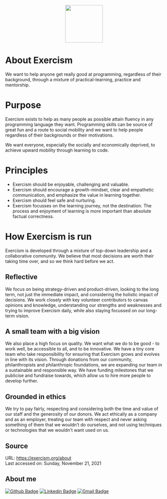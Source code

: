 <p align="center">
<img src="https://d24y9kuxp2d7l2.cloudfront.net/packs/media/images/icons/exercism-face-07bf64c0688ffa60136e287b93ee5521.svg" width="120" height="120">
</p>
<h1>About Exercism</h1>

We want to help anyone get really good at programming, regardless of their background, through a mixture of practical-learning, practice and mentorship.

<h1>Purpose</h1>

Exercism exists to help as many people as possible attain fluency in any programming language they want. Programming skills can be source of great fun and a route to social mobility and we want to help people regardless of their backgrounds or their motivations.

We want everyone, especially the socially and economically deprived, to achieve upward mobility through learning to code.
<h1>Principles</h1>
<ul>
<li>Exercism should be enjoyable, challenging and valuable.</li>
<li>Exercism should encourage a growth-mindset, clear and empathetic communication, and emphasize the value in learning together.</li>
<li>Exercism should feel safe and nurturing.</li>
<li>Exercism focusses on the learning journey, not the destination. The process and enjoyment of learning is more important than absolute factual correctness.</li>
</ul>
<h1>How Exercism is run</h1>

Exercism is developed through a mixture of top-down leadership and a collaborative community. We believe that most decisions are worth their taking time over, and so we think hard before we act.
<h2>Reflective</h2>

We focus on being strategy-driven and product-driven, looking to the long term, not just the immediate impact, and considering the holistic impact of decisions. We work closely with key volunteer contributors to canvas opinions and knowledge, understanding our strengths and weaknesses and trying to improve Exercism daily, while also staying focussed on our long-term vision.
<h2>A small team with a big vision</h2>

We also place a high focus on quality. We want what we do to be good - to work well, be accessible to all, and to be innovative. We have a tiny core team who take responsibility for ensuring that Exercism grows and evolves in line with its vision. Through donations from our community, philanthropists and philanthropic foundations, we are expanding our team in a sustainable and responsible way. We have funding milestones that we publicise and fundraise towards, which allow us to hire more people to develop further.
<h2>Grounded in ethics</h2>

We try to pay fairly, respecting and considering both the time and value of our staff and the generosity of our donors. We act ethically as a company and as an employer, treating our team with respect and never asking something of them that we wouldn’t do ourselves, and not using techniques or technologies that we wouldn't want used on us.

## Source
URL: https://exercism.org/about </br>
Last accessed on: Sunday, November 21, 2021

## About me 
[![Github Badge](https://img.shields.io/badge/-Github-000?style=flat-square&logo=Github&logoColor=white&link=https://github.com/viperblack)](https://github.com/viperblack)
[![Linkedin Badge](https://img.shields.io/badge/-LinkedIn-blue?style=flat-square&logo=Linkedin&logoColor=white&link=https://www.linkedin.com/in/vimerson-silva-2b2bb338/)](https://www.linkedin.com/in/vimerson-silva-2b2bb338/)
[![Gmail Badge](https://img.shields.io/badge/-Gmail-c14438?style=flat-square&logo=Gmail&logoColor=white&link=mailto:vimerson.silva@gmail.com)](mailto:vimerson.silva@gmail.com)

